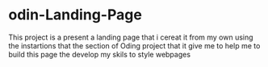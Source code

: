 # odin-Landing-Page

This project is a present a landing page that i cereat it from my own using the instartions that the section of Oding project that it give me to help me to build this page the develop my skils to style webpages 
